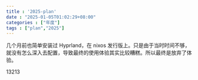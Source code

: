 ```yaml
---
title : '2025-plan'
date : "2025-01-05T01:02:29+08:00"
categories : ["年度"]
tags : ["plan","2025"]
---
```


几个月前也简单安装过 Hyprland，在 nixos 发行版上。只是由于当时时间不够，就没有怎么深入去配置，导致最终的使用体验其实比较糟糕。所以最终是放弃了体验。


13213